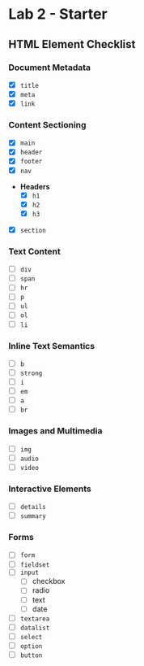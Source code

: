 # Lab 2 - Starter

## HTML Element Checklist
### Document Metadata
- [X] `title`
- [X] `meta`
- [X] `link`
###  Content Sectioning
- [X] `main`
- [X] `header`
- [X] `footer`
- [X] `nav`
- **Headers**
  - [X] `h1`
  - [X] `h2`
  - [X] `h3`
- [X] `section`
### Text Content
- [ ] `div`
- [ ] `span`
- [ ] `hr`
- [ ] `p`
- [ ] `ul`
- [ ] `ol`
- [ ] `li`
### Inline Text Semantics
- [ ] `b`
- [ ] `strong`
- [ ] `i`
- [ ] `em`
- [ ] `a`
- [ ] `br`
### Images and Multimedia
- [ ] `img`
- [ ] `audio`
- [ ] `video`
### Interactive Elements
- [ ] `details`
- [ ] `summary`
### Forms
- [ ] `form`
- [ ] `fieldset`
- [ ] `input`
  - [ ] checkbox
  - [ ] radio
  - [ ] text
  - [ ] date
- [ ] `textarea`
- [ ] `datalist`
- [ ] `select`
- [ ] `option`
- [ ] `button`